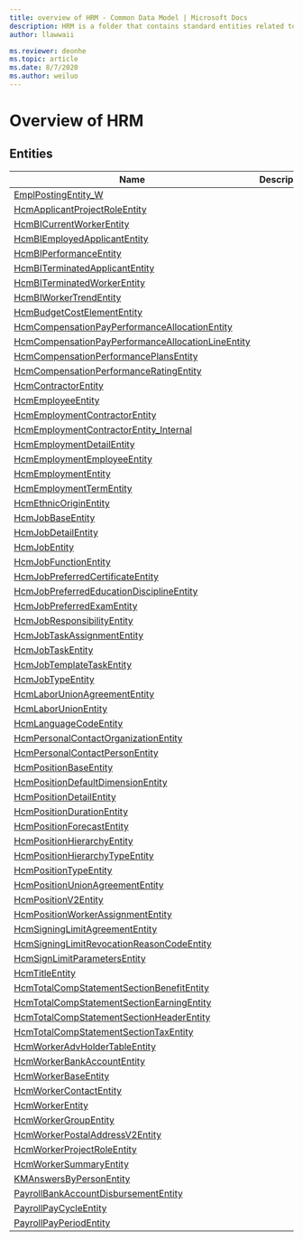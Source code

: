 ```yaml
---
title: overview of HRM - Common Data Model | Microsoft Docs
description: HRM is a folder that contains standard entities related to the Common Data Model.
author: llawwaii

ms.reviewer: deonhe
ms.topic: article
ms.date: 8/7/2020
ms.author: weiluo
---
```


# Overview of HRM


## Entities

|Name|Description|
|---|---|
|[EmplPostingEntity_W](EmplPostingEntity_W.md)||
|[HcmApplicantProjectRoleEntity](HcmApplicantProjectRoleEntity.md)||
|[HcmBICurrentWorkerEntity](HcmBICurrentWorkerEntity.md)||
|[HcmBIEmployedApplicantEntity](HcmBIEmployedApplicantEntity.md)||
|[HcmBIPerformanceEntity](HcmBIPerformanceEntity.md)||
|[HcmBITerminatedApplicantEntity](HcmBITerminatedApplicantEntity.md)||
|[HcmBITerminatedWorkerEntity](HcmBITerminatedWorkerEntity.md)||
|[HcmBIWorkerTrendEntity](HcmBIWorkerTrendEntity.md)||
|[HcmBudgetCostElementEntity](HcmBudgetCostElementEntity.md)||
|[HcmCompensationPayPerformanceAllocationEntity](HcmCompensationPayPerformanceAllocationEntity.md)||
|[HcmCompensationPayPerformanceAllocationLineEntity](HcmCompensationPayPerformanceAllocationLineEntity.md)||
|[HcmCompensationPerformancePlansEntity](HcmCompensationPerformancePlansEntity.md)||
|[HcmCompensationPerformanceRatingEntity](HcmCompensationPerformanceRatingEntity.md)||
|[HcmContractorEntity](HcmContractorEntity.md)||
|[HcmEmployeeEntity](HcmEmployeeEntity.md)||
|[HcmEmploymentContractorEntity](HcmEmploymentContractorEntity.md)||
|[HcmEmploymentContractorEntity_Internal](HcmEmploymentContractorEntity_Internal.md)||
|[HcmEmploymentDetailEntity](HcmEmploymentDetailEntity.md)||
|[HcmEmploymentEmployeeEntity](HcmEmploymentEmployeeEntity.md)||
|[HcmEmploymentEntity](HcmEmploymentEntity.md)||
|[HcmEmploymentTermEntity](HcmEmploymentTermEntity.md)||
|[HcmEthnicOriginEntity](HcmEthnicOriginEntity.md)||
|[HcmJobBaseEntity](HcmJobBaseEntity.md)||
|[HcmJobDetailEntity](HcmJobDetailEntity.md)||
|[HcmJobEntity](HcmJobEntity.md)||
|[HcmJobFunctionEntity](HcmJobFunctionEntity.md)||
|[HcmJobPreferredCertificateEntity](HcmJobPreferredCertificateEntity.md)||
|[HcmJobPreferredEducationDisciplineEntity](HcmJobPreferredEducationDisciplineEntity.md)||
|[HcmJobPreferredExamEntity](HcmJobPreferredExamEntity.md)||
|[HcmJobResponsibilityEntity](HcmJobResponsibilityEntity.md)||
|[HcmJobTaskAssignmentEntity](HcmJobTaskAssignmentEntity.md)||
|[HcmJobTaskEntity](HcmJobTaskEntity.md)||
|[HcmJobTemplateTaskEntity](HcmJobTemplateTaskEntity.md)||
|[HcmJobTypeEntity](HcmJobTypeEntity.md)||
|[HcmLaborUnionAgreementEntity](HcmLaborUnionAgreementEntity.md)||
|[HcmLaborUnionEntity](HcmLaborUnionEntity.md)||
|[HcmLanguageCodeEntity](HcmLanguageCodeEntity.md)||
|[HcmPersonalContactOrganizationEntity](HcmPersonalContactOrganizationEntity.md)||
|[HcmPersonalContactPersonEntity](HcmPersonalContactPersonEntity.md)||
|[HcmPositionBaseEntity](HcmPositionBaseEntity.md)||
|[HcmPositionDefaultDimensionEntity](HcmPositionDefaultDimensionEntity.md)||
|[HcmPositionDetailEntity](HcmPositionDetailEntity.md)||
|[HcmPositionDurationEntity](HcmPositionDurationEntity.md)||
|[HcmPositionForecastEntity](HcmPositionForecastEntity.md)||
|[HcmPositionHierarchyEntity](HcmPositionHierarchyEntity.md)||
|[HcmPositionHierarchyTypeEntity](HcmPositionHierarchyTypeEntity.md)||
|[HcmPositionTypeEntity](HcmPositionTypeEntity.md)||
|[HcmPositionUnionAgreementEntity](HcmPositionUnionAgreementEntity.md)||
|[HcmPositionV2Entity](HcmPositionV2Entity.md)||
|[HcmPositionWorkerAssignmentEntity](HcmPositionWorkerAssignmentEntity.md)||
|[HcmSigningLimitAgreementEntity](HcmSigningLimitAgreementEntity.md)||
|[HcmSigningLimitRevocationReasonCodeEntity](HcmSigningLimitRevocationReasonCodeEntity.md)||
|[HcmSignLimitParametersEntity](HcmSignLimitParametersEntity.md)||
|[HcmTitleEntity](HcmTitleEntity.md)||
|[HcmTotalCompStatementSectionBenefitEntity](HcmTotalCompStatementSectionBenefitEntity.md)||
|[HcmTotalCompStatementSectionEarningEntity](HcmTotalCompStatementSectionEarningEntity.md)||
|[HcmTotalCompStatementSectionHeaderEntity](HcmTotalCompStatementSectionHeaderEntity.md)||
|[HcmTotalCompStatementSectionTaxEntity](HcmTotalCompStatementSectionTaxEntity.md)||
|[HcmWorkerAdvHolderTableEntity](HcmWorkerAdvHolderTableEntity.md)||
|[HcmWorkerBankAccountEntity](HcmWorkerBankAccountEntity.md)||
|[HcmWorkerBaseEntity](HcmWorkerBaseEntity.md)||
|[HcmWorkerContactEntity](HcmWorkerContactEntity.md)||
|[HcmWorkerEntity](HcmWorkerEntity.md)||
|[HcmWorkerGroupEntity](HcmWorkerGroupEntity.md)||
|[HcmWorkerPostalAddressV2Entity](HcmWorkerPostalAddressV2Entity.md)||
|[HcmWorkerProjectRoleEntity](HcmWorkerProjectRoleEntity.md)||
|[HcmWorkerSummaryEntity](HcmWorkerSummaryEntity.md)||
|[KMAnswersByPersonEntity](KMAnswersByPersonEntity.md)||
|[PayrollBankAccountDisbursementEntity](PayrollBankAccountDisbursementEntity.md)||
|[PayrollPayCycleEntity](PayrollPayCycleEntity.md)||
|[PayrollPayPeriodEntity](PayrollPayPeriodEntity.md)||
